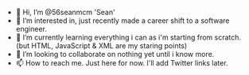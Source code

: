 - 👋 Hi, I’m @56seanmcm 'Sean'
- 👀 I’m interested in, just recently made a career shift to a software engineer.
- 🌱 I’m currently learning everything i can as i'm starting from scratch. (but HTML, JavaScript & XML are my staring points)
- 💞️ I’m looking to collaborate on nothing yet until i know more.
- 📫 How to reach me. Just here for now. I'll add Twitter links later.

<!---
56seanmcm/56seanmcm is a ✨ special ✨ repository because its `README.md` (this file) appears on your GitHub profile.
You can click the Preview link to take a look at your changes.
--->
